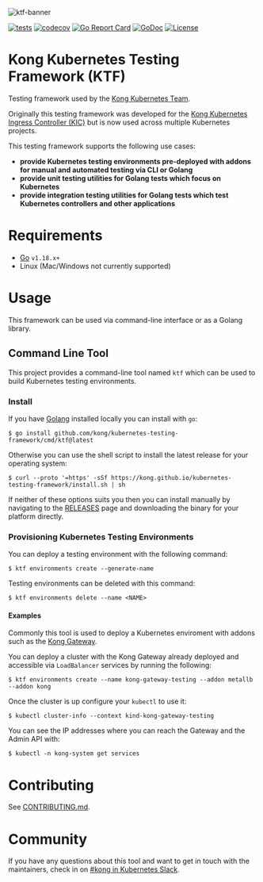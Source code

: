 ![ktf-banner](https://user-images.githubusercontent.com/5332524/120493758-39a54380-c389-11eb-8adb-ae4a30884851.png)

[![tests](https://github.com/Kong/kubernetes-testing-framework/actions/workflows/tests.yaml/badge.svg)](https://github.com/Kong/kubernetes-testing-framework/actions/workflows/tests.yaml)
[![codecov](https://codecov.io/gh/Kong/kubernetes-testing-framework/branch/main/graph/badge.svg?token=ZJN2GM1CFS)](https://codecov.io/gh/Kong/kubernetes-testing-framework)
[![Go Report Card](https://goreportcard.com/badge/github.com/kong/kubernetes-testing-framework)](https://goreportcard.com/report/github.com/kong/kubernetes-testing-framework)
[![GoDoc](https://godoc.org/github.com/kong/kubernetes-testing-framework?status.svg)](https://godoc.org/github.com/kong/kubernetes-testing-framework)
[![License](https://img.shields.io/badge/License-Apache%202.0-blue.svg)](https://github.com/kong/kubernetes-testing-framework/blob/main/LICENSE)

# Kong Kubernetes Testing Framework (KTF)

Testing framework used by the [Kong Kubernetes Team][team].

Originally this testing framework was developed for the [Kong Kubernetes Ingress Controller (KIC)][kic] but is now used across multiple Kubernetes projects.

This testing framework supports the following use cases:

- **provide Kubernetes testing environments pre-deployed with addons for manual and automated testing via CLI or Golang**
- **provide unit testing utilities for Golang tests which focus on Kubernetes**
- **provide integration testing utilities for Golang tests which test Kubernetes controllers and other applications**

[team]:https://github.com/orgs/Kong/teams/team-k8s
[kic]:https://github.com/kong/kubernetes-ingress-controller

# Requirements

* [Go][go] `v1.18.x+`
* Linux (Mac/Windows not currently supported)

[go]:https://go.dev

# Usage

This framework can be used via command-line interface or as a Golang library.

## Command Line Tool

This project provides a command-line tool named `ktf` which can be used to build Kubernetes testing environments.

### Install

If you have [Golang](https://go.dev) installed locally you can install with `go`:

```shell
$ go install github.com/kong/kubernetes-testing-framework/cmd/ktf@latest
```

Otherwise you can use the shell script to install the latest release for your operating system:

```shell
$ curl --proto '=https' -sSf https://kong.github.io/kubernetes-testing-framework/install.sh | sh
```

If neither of these options suits you then you can install manually by navigating to the [RELEASES][releases] page and downloading the binary for your platform directly.

[releases]:https://github.com/Kong/kubernetes-testing-framework/releases

### Provisioning Kubernetes Testing Environments

You can deploy a testing environment with the following command:

```shell
$ ktf environments create --generate-name
```

Testing environments can be deleted with this command:

```shell
$ ktf environments delete --name <NAME>
```

#### Examples

Commonly this tool is used to deploy a Kubernetes enviroment with addons such as the [Kong Gateway](https://github.com/kong/kong).

You can deploy a cluster with the Kong Gateway already deployed and accessible via `LoadBalancer` services by running the following:

```shell
$ ktf environments create --name kong-gateway-testing --addon metallb --addon kong
```

Once the cluster is up configure your `kubectl` to use it:

```shell
$ kubectl cluster-info --context kind-kong-gateway-testing
```

You can see the IP addresses where you can reach the Gateway and the Admin API with:

```shell
$ kubectl -n kong-system get services
```

# Contributing

See [CONTRIBUTING.md](/CONTRIBUTING.md).

# Community

If you have any questions about this tool and want to get in touch with the maintainers, check in on [#kong in Kubernetes Slack][slack].

[slack]:https://kubernetes.slack.com/messages/kong

